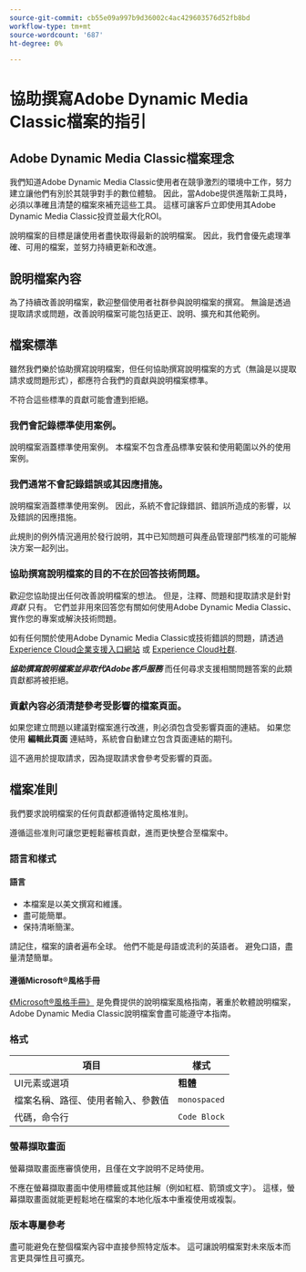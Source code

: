 ```yaml
---
source-git-commit: cb55e09a997b9d36002c4ac429603576d52fb8bd
workflow-type: tm+mt
source-wordcount: '687'
ht-degree: 0%

---
```

# 協助撰寫Adobe Dynamic Media Classic檔案的指引

## Adobe Dynamic Media Classic檔案理念

我們知道Adobe Dynamic Media Classic使用者在競爭激烈的環境中工作，努力建立讓他們有別於其競爭對手的數位體驗。 因此，當Adobe提供進階新工具時，必須以準確且清楚的檔案來補充這些工具。 這樣可讓客戶立即使用其Adobe Dynamic Media Classic投資並最大化ROI。

說明檔案的目標是讓使用者盡快取得最新的說明檔案。 因此，我們會優先處理準確、可用的檔案，並努力持續更新和改進。

## 說明檔案內容

為了持續改善說明檔案，歡迎整個使用者社群參與說明檔案的撰寫。 無論是透過提取請求或問題，改善說明檔案可能包括更正、說明、擴充和其他範例。

## 檔案標準

雖然我們樂於協助撰寫說明檔案，但任何協助撰寫說明檔案的方式（無論是以提取請求或問題形式），都應符合我們的貢獻與說明檔案標準。

不符合這些標準的貢獻可能會遭到拒絕。

### 我們會記錄標準使用案例。

說明檔案涵蓋標準使用案例。 本檔案不包含產品標準安裝和使用範圍以外的使用案例。

### 我們通常不會記錄錯誤或其因應措施。

說明檔案涵蓋標準使用案例。 因此，系統不會記錄錯誤、錯誤所造成的影響，以及錯誤的因應措施。

此規則的例外情況適用於發行說明，其中已知問題可與產品管理部門核准的可能解決方案一起列出。

### 協助撰寫說明檔案的目的不在於回答技術問題。

歡迎您協助提出任何改善說明檔案的想法。 但是，注釋、問題和提取請求是針對 *貢獻* 只有。 它們並非用來回答您有關如何使用Adobe Dynamic Media Classic、實作您的專案或解決技術問題。

如有任何關於使用Adobe Dynamic Media Classic或技術錯誤的問題，請透過 [Experience Cloud企業支援入口網站](https://experienceleague.adobe.com/?support-solution=General&amp;support-tab=home#support) 或 [Experience Cloud社群](https://experienceleaguecommunities.adobe.com/t5/adobe-experience-manager/ct-p/adobe-experience-manager-community).

***協助撰寫說明檔案並非取代Adobe客戶服務*** 而任何尋求支援相關問題答案的此類貢獻都將被拒絕。

### 貢獻內容必須清楚參考受影響的檔案頁面。

如果您建立問題以建議對檔案進行改進，則必須包含受影響頁面的連結。 如果您使用 **編輯此頁面** 連結時，系統會自動建立包含頁面連結的期刊。

這不適用於提取請求，因為提取請求會參考受影響的頁面。

## 檔案准則

我們要求說明檔案的任何貢獻都遵循特定風格准則。

遵循這些准則可讓您更輕鬆審核貢獻，進而更快整合至檔案中。

### 語言和樣式

#### 語言

* 本檔案是以美文撰寫和維護。
* 盡可能簡單。
* 保持清晰簡潔。

請記住，檔案的讀者遍布全球。 他們不能是母語或流利的英語者。 避免口語，盡量清楚簡單。

#### 遵循Microsoft®風格手冊

[《Microsoft®風格手冊》](https://docs.microsoft.com/en-us/style-guide/welcome/) 是免費提供的說明檔案風格指南，著重於軟體說明檔案，Adobe Dynamic Media Classic說明檔案會盡可能遵守本指南。

### 格式

| 項目 | 樣式 |
|---|---|
| UI元素或選項 | **粗體** |
| 檔案名稱、路徑、使用者輸入、參數值 | `monospaced` |
| 代碼，命令行 | ```Code Block``` |

### 螢幕擷取畫面

螢幕擷取畫面應審慎使用，且僅在文字說明不足時使用。

不應在螢幕擷取畫面中使用標籤或其他註解（例如紅框、箭頭或文字）。 這樣，螢幕擷取畫面就能更輕鬆地在檔案的本地化版本中重複使用或複製。

### 版本專屬參考

盡可能避免在整個檔案內容中直接參照特定版本。 這可讓說明檔案對未來版本而言更具彈性且可擴充。
